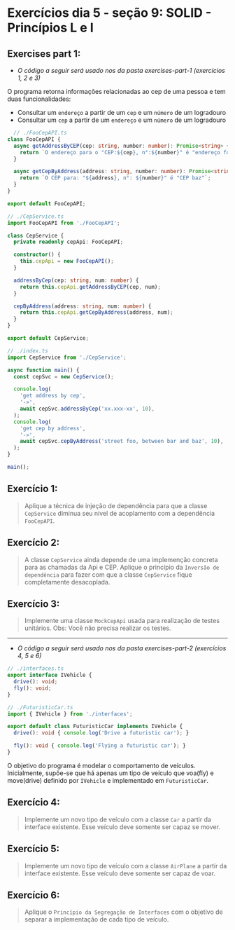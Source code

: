 # Exercícios dia 5 - seção 9: SOLID - Princípios L e I

## Exercises part 1:

- _O código a seguir será usado nos da pasta exercises-part-1 (exercícios 1, 2 e 3)_

O programa retorna informações relacionadas ao cep de uma pessoa e tem duas funcionalidades:

  - Consultar um `endereço` a partir de um `cep` e um `número` de um logradouro
  - Consultar um `cep` a partir de um `endereço` e um `número` de um logradouro

```ts
  // ./FooCepAPI.ts
class FooCepAPI {
  async getAddressByCEP(cep: string, number: number): Promise<string> {
    return `O endereço para o "CEP:${cep}, n°:${number}" é "endereço foo"`;
  }

  async getCepByAddress(address: string, number: number): Promise<string> {
    return `O CEP para: "${address}, n°: ${number}" é "CEP baz"`;
  }
}

export default FooCepAPI;
```

```ts
// ./CepService.ts
import FooCepAPI from './FooCepAPI';

class CepService {
  private readonly cepApi: FooCepAPI;

  constructor() {
    this.cepApi = new FooCepAPI();
  }

  addressByCep(cep: string, num: number) {
    return this.cepApi.getAddressByCEP(cep, num);
  }

  cepByAddress(address: string, num: number) {
    return this.cepApi.getCepByAddress(address, num);
  }
}

export default CepService;
```

```ts
// ./index.ts
import CepService from './CepService';

async function main() {
  const cepSvc = new CepService();

  console.log(
    'get address by cep', 
    '->', 
    await cepSvc.addressByCep('xx.xxx-xx', 10),
  );
  console.log(
    'get cep by address', 
    '->', 
    await cepSvc.cepByAddress('street foo, between bar and baz', 10),
  );
}

main();
```

## Exercício 1:
> Aplique a técnica de injeção de dependência para que a classe `CepService` diminua seu nível de acoplamento com a dependência `FooCepAPI`.

## Exercício 2:
> A classe `CepService` ainda depende de uma implemenção concreta para as chamadas da Api e CEP. Aplique o princípio da `Inversão de dependência` para fazer com que a classe `CepService` fique completamente desacoplada.

## Exercício 3:
> Implemente uma classe `MockCepApi` usada para realização de testes unitários. Obs: Você não precisa realizar os testes.

--- 

- _O código a seguir será usado nos da pasta exercises-part-2 (exercícios 4, 5 e 6)_ 

```ts
// ./interfaces.ts
export interface IVehicle {
  drive(): void;
  fly(): void;
}
```

```ts
// ./FuturisticCar.ts
import { IVehicle } from './interfaces';

export default class FuturisticCar implements IVehicle {
  drive(): void { console.log('Drive a futuristic car'); }

  fly(): void { console.log('Flying a futuristic car'); }
}
```

O objetivo do programa é modelar o comportamento de veículos. Inicialmente, supõe-se que há apenas um tipo de veículo que voa(fly) e move(drive) definido por `IVehicle` e implementado em `FuturisticCar`.

## Exercício 4:
> Implemente um novo tipo de veículo com a classe `Car` a partir da interface existente. Esse veículo deve somente ser capaz se mover.

## Exercício 5:
> Implemente um novo tipo de veículo com a classe `AirPlane` a partir da interface existente. Esse veículo deve somente ser capaz de voar.

## Exercício 6:
> Aplique o `Princípio da Segregação de Interfaces` com o objetivo de separar a implementação de cada tipo de veículo.
  